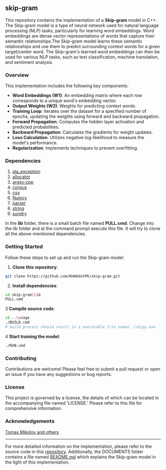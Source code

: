 ## skip-gram 
This repository contains the implementation of a **Skip-gram** model in C++. The Skip-gram model is a type of neural network used for natural language processing (NLP) tasks, particularly for learning word embeddings. Word embeddings are dense vector representations of words that capture their semantic relationships.The Skip-gram model learns these semantic relationships and use them to predict surrounding context words for a given target/center word. 
The Skip-gram's learned word embeddings can then be used for various NLP tasks, such as text classification, machine translation, and sentiment analysis.
### Overview
This implementation includes the following key components:
- **Word Embeddings (W1)**: An embedding matrix where each row corresponds to a unique word's embedding vector.
- **Output Weights (W2)**: Weights for predicting context words.
- **Training Loop**: Iterates over the dataset for a specified number of epochs, updating the weights using forward and backward propagation.
- **Forward Propagation**: Computes the hidden layer activation and predicted probabilities.
- **Backward Propagation**: Calculates the gradients for weight updates.
- **Loss Calculation**: Utilizes negative log-likelihood to measure the model's performance.
- **Regularization**: Implements techniques to prevent overfitting.
### Dependencies
1. [ala_exception](https://github.com/KHAAdotPK/ala_exception)
2. [allocator](https://github.com/KHAAdotPK/allocator)
3. [argsv-cpp](https://github.com/KHAAdotPK/argsv-cpp)
4. [corpus](https://github.com/KHAAdotPK/corpus)
5. [csv](https://github.com/KHAAdotPK/csv)
6. [Numcy](https://github.com/KHAAdotPK/Numcy)
7. [parser](https://github.com/KHAAdotPK/parser)
8. [string](https://github.com/KHAAdotPK/string)
9. [sundry](https://github.com/KHAAdotPK/sundry)

In the **lib** folder, there is a small batch file named **PULL.cmd**. Change into the lib folder and at the command prompt execute this file. It will try to clone all the above-mentioned dependencies.
### Getting Started
Follow these steps to set up and run the Skip-gram model:
1. **Clone this repository**:
```BASH
git clone https://github.com/KHAAdotPK/skip-gram.git
```
2. **Install dependencies**:
```BASH
cd skip-gram\lib
PULL.cmd
```
3 **Compile source code**:
```BASH
cd ..\usage
./BUILD.cmd
# build process should result in a executable file named ./skipy.exe
```
4 **Start training the model**:
```BASH
./RUN.cmd
```
### Contributing
Contributions are welcome! Please feel free to submit a pull request or open an issue if you have any suggestions or bug reports.
### License
This project is governed by a license, the details of which can be located in the accompanying file named 'LICENSE.' Please refer to this file for comprehensive information.
### Acknowledgements
[Tomas Mikolov and others](https://arxiv.org/abs/1301.3781)

---
For more detailed information on the implementation, please refer to the source code in this [repository](https://github.com/KHAAdotPK/skip-gram/tree/main/lib/WordEmbedding-Algorithms/Word2Vec/Skip-gram). Additionally, the DOCUMENTS folder contains a file named [README.md](https://github.com/KHAAdotPK/skip-gram/blob/main/DOCUMENTS/README.md) which explains the Skip-gram model in the light of this implementation.